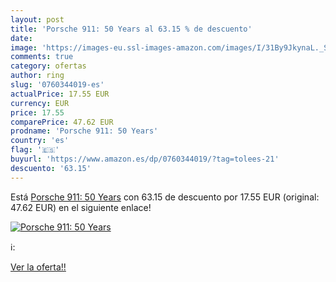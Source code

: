 ```yaml
---
layout: post
title: 'Porsche 911: 50 Years al 63.15 % de descuento'
date: 
image: 'https://images-eu.ssl-images-amazon.com/images/I/31By9JkynaL._SL200_.jpg'
comments: true
category: ofertas
author: ring
slug: '0760344019-es'
actualPrice: 17.55 EUR
currency: EUR
price: 17.55
comparePrice: 47.62 EUR
prodname: 'Porsche 911: 50 Years'
country: 'es'
flag: '🇪🇸'
buyurl: 'https://www.amazon.es/dp/0760344019/?tag=tolees-21'
descuento: '63.15'
---
```


Está [Porsche 911: 50 Years](https://www.amazon.es/dp/0760344019/?tag=tolees-21) con 63.15 de descuento por 17.55 EUR (original: 47.62 EUR) en el siguiente enlace!

[![Porsche 911: 50 Years](https://images-eu.ssl-images-amazon.com/images/I/31By9JkynaL._SL200_.jpg)](https://www.amazon.es/dp/0760344019/?tag=tolees-21)

ℹ️:


[Ver la oferta!!](https://www.amazon.es/dp/0760344019/?tag=tolees-21)

